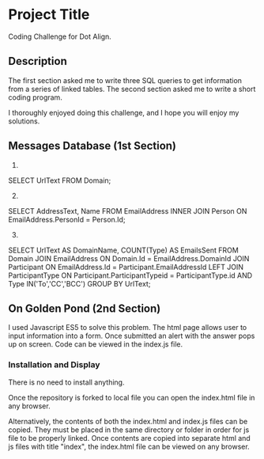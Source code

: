 # Project Title

Coding Challenge for Dot Align.

## Description

The first section asked me to write three SQL queries to get information from a series of linked tables.
The second section asked me to write a short coding program.

I thoroughly enjoyed doing this challenge, and I hope you will enjoy my solutions.  

## Messages Database (1st Section)

1.

SELECT UrlText FROM Domain;

2.

SELECT AddressText, Name FROM EmailAddress
INNER JOIN Person
ON EmailAddress.PersonId = Person.Id;

3.

SELECT UrlText AS DomainName,
COUNT(Type) AS EmailsSent
FROM Domain
JOIN EmailAddress
ON Domain.Id = EmailAddress.DomainId
JOIN Participant
ON EmailAddress.Id = Participant.EmailAddressId
LEFT JOIN ParticipantType
ON Participant.ParticipantTypeid = ParticipantType.id
AND Type IN('To','CC','BCC')
GROUP BY UrlText;

## On Golden Pond (2nd Section)

I used Javascript ES5 to solve this problem. The html page allows user to input information into a form.
Once submitted an alert with the answer pops up on screen.
Code can be viewed in the index.js file.

### Installation and Display

There is no need to install anything.

Once the repository is forked to local file
you can open the index.html file in any browser.

Alternatively, the contents of both the index.html and index.js files can be copied.
They must be placed in the same directory or folder in order for js file to be properly linked.
Once contents are copied into separate html and js files with title "index", the index.html file can be viewed on any browser.
